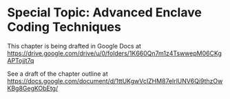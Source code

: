 Special Topic: Advanced Enclave Coding Techniques
==========================

This chapter is being drafted in Google Docs at
https://drive.google.com/drive/u/0/folders/1K660Qn7m1z4TswwepM06CKgAPTojjt7q

See a draft of the chapter outline at
https://docs.google.com/document/d/1ttUKgwVcIZHM87elrlUNV6Qi9thzOwKBg8GegKObEtg/
